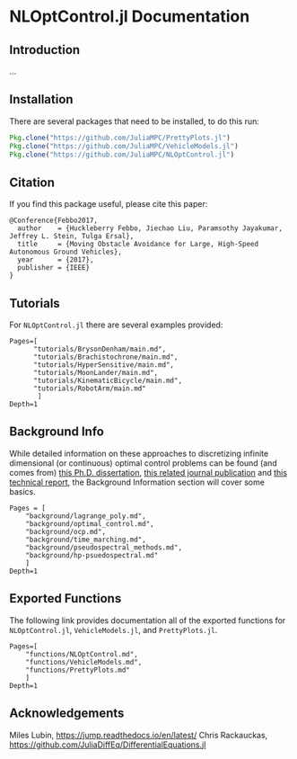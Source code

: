 # NLOptControl.jl Documentation


## Introduction
...

## Installation

There are several packages that need to be installed, to do this run:
```julia
Pkg.clone("https://github.com/JuliaMPC/PrettyPlots.jl")
Pkg.clone("https://github.com/JuliaMPC/VehicleModels.jl")
Pkg.clone("https://github.com/JuliaMPC/NLOptControl.jl")
```

## Citation

If you find this package useful, please cite this paper:
```
@Conference{Febbo2017,
  author    = {Huckleberry Febbo, Jiechao Liu, Paramsothy Jayakumar, Jeffrey L. Stein, Tulga Ersal},
  title     = {Moving Obstacle Avoidance for Large, High-Speed Autonomous Ground Vehicles},
  year      = {2017},
  publisher = {IEEE}
}
```

## Tutorials

For `NLOptControl.jl` there are several examples provided:

```@contents
Pages=[
      "tutorials/BrysonDenham/main.md",
      "tutorials/Brachistochrone/main.md",
      "tutorials/HyperSensitive/main.md",
      "tutorials/MoonLander/main.md",
      "tutorials/KinematicBicycle/main.md",
      "tutorials/RobotArm/main.md"
       ]
Depth=1
```

## Background Info
While detailed information on these approaches to discretizing infinite dimensional (or continuous) optimal control problems can be found (and comes from) [this Ph.D. dissertation](http://etd.fcla.edu/UF/UFE0042778/darby_c.pdf), [this related journal publication](http://vdol.mae.ufl.edu/JournalPublications/TOMS-GPOPS-II-August-2013.pdf) and [this technical report](http://systemdesign.illinois.edu/publications/Her15a.pdf), the Background Information section will cover some basics.

```@contents
Pages = [
    "background/lagrange_poly.md",
    "background/optimal_control.md",
    "background/ocp.md",
    "background/time_marching.md",
    "background/pseudospectral_methods.md",
    "background/hp-psuedospectral.md"
    ]
Depth=1
```

## Exported Functions

The following link provides documentation all of the exported functions for `NLOptControl.jl`, `VehicleModels.jl`, and `PrettyPlots.jl`.

```@contents
Pages=[
    "functions/NLOptControl.md",
    "functions/VehicleModels.md",
    "functions/PrettyPlots.md"
    ]
Depth=1
```


## Acknowledgements
Miles Lubin, https://jump.readthedocs.io/en/latest/
Chris Rackauckas, https://github.com/JuliaDiffEq/DifferentialEquations.jl
